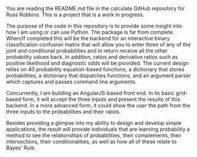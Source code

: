 You are reading the README.md file in the calculate GitHub repository for Russ Robbins. This is a project that is a work in progress. 

The purpose of the code in this repository is to provide some insight into how I am using or can use Python. The package is far from complete. When/if completed this will be the backend for an interactive binary classification confusion matrix that will allow you to enter three of any of the joint and conditional probabilities and in return receive all the other probability values back. In addition, ratios and derivative ratios such as positive likelihood and diagnostic odds will be provided. The current design relies on 40 probability equation-based functions, a dictionary that stores probabilities, a dictionary that dispatches functions, and an argument parser which captures and passes command line arguments.

Concurrently, I am building an AngularJS-based front end. In its basic grid-based form, it will accept the three inputs and present the results of this backend. In a more advanced form, it could show the user the path from the three inputs to the probabilities and their ratios.

Besides providing a glimpse into my ability to design and develop simple applications, the result will provide individuals that are learning probability a method to see the relationships of probabilities, their complements, their intersections, their conditionalities, as well as how all of these relate to Bayes' Rule.
